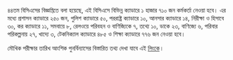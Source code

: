 ৪৪তম বিসিএসের বিজ্ঞপ্তিতে বলা হয়েছে, এই বিসিএসে বিভিন্ন ক্যাডারে ১ হাজার ৭১০ জন কর্মকর্তা নেওয়া হবে। এর মধ্যে প্রশাসন ক্যাডারে ২৫০ জন, পুলিশ ক্যাডারে ৫০, পররাষ্ট্র ক্যাডারে ১০, আনসার ক্যাডারে ১৪, নিরীক্ষা ও হিসাবে ৩০, কর ক্যাডারে ১১, সমবায়ে ৮, রেলওয়ে পরিবহন ও বাণিজ্যিকে ৭, তথ্যে ১০, ডাকে ২৩, বাণিজ্যে ৬, পরিবার পরিকল্পনায় ২৭, খাদ্যে ৩, টেকনিক্যাল ক্যাডারে ৪৮৫ ও শিক্ষা ক্যাডারে ৭৭৬ জন নেওয়া হবে।

মৌখিক পরীক্ষার তারিখ আংশিক পুনর্বিন্যাসের বিস্তারিত তথ্য দেখা যাবে এই <a href="https://bpsc.gov.bd/sites/default/files/files/bpsc.portal.gov.bd/psc_exam/e3c0e2f8_1cd7_48c1_9291_63475cac64eb/PDF_110.pdf" target="_blank" rel="nofollow">লিংকে</a>।

